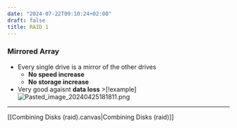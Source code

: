```yaml
---
date: "2024-07-22T09:10:24+02:00"
draft: false
title: RAID 1
---
```


### Mirrored Array

-   Every single drive is a mirror of the other drives
    -   **No speed increase**
    -   **No storage increase**
-   Very good agaisnt **data loss** >\[!example\]
    ![Pasted_image_20240425181811.png](/Notes/Pasted_image_20240425181811.png)

------------------------------------------------------------------------

\[\[Combining Disks (raid).canvas\|Combining Disks (raid)\]\]
